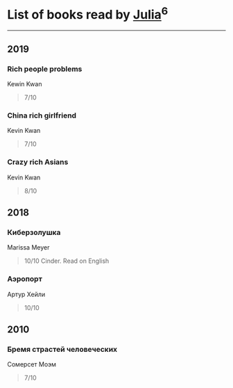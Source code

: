 # List of books read by [Julia](https://www.facebook.com/profile.php?id=3605959179435376)<sup>6</sup>
---

## 2019

### Rich people problems
Kewin Kwan
> 7/10


### China rich girlfriend
Kevin Kwan
> 7/10


### Crazy rich Asians
Kevin Kwan
> 8/10



## 2018

### Киберзолушка
Marissa Meyer
> 10/10  Cinder. Read on English


### Аэропорт
Артур Хейли
> 10/10



## 2010

### Бремя страстей человеческих
Сомерсет Моэм
> 7/10



